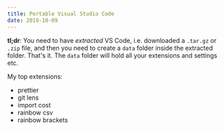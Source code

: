 ```yaml
---
title: Portable Visual Studio Code
date: 2019-10-09
---
```


**tl;dr**: You need to have _extracted_ VS Code, i.e. downloaded a `.tar.gz` or `.zip` file, and then you need to create a `data` folder inside the extracted folder. That's it. The `data` folder will hold all your extensions and settings etc.


My top extensions:

- prettier
- git lens
- import cost
- rainbow csv
- rainbow brackets
